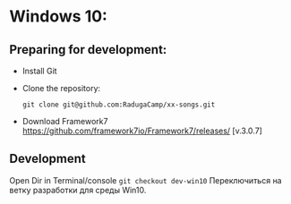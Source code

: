 # Windows 10:

## Preparing for development:

- Install Git
- Clone the repository: 

   `git clone git@github.com:RadugaCamp/xx-songs.git`
- Download Framework7
   https://github.com/framework7io/Framework7/releases/  [v.3.0.7]

## Development

Open Dir in Terminal/console
  `git checkout dev-win10` Переключиться на ветку разработки для среды Win10.